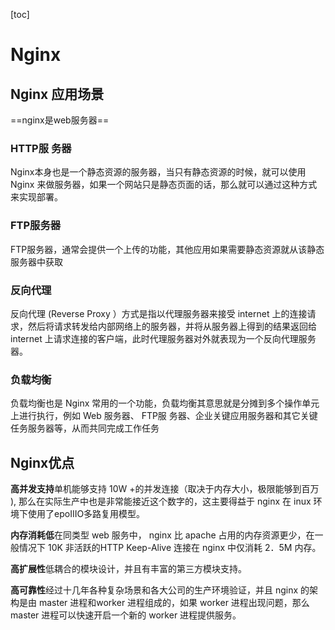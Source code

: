 [toc]

# Nginx

## Nginx 应用场景

==nginx是web服务器==

### **HTTP服 务器**

Nginx本身也是一个静态资源的服务器，当只有静态资源的时候，就可以使用 Nginx 来做服务器，如果一个网站只是静态页面的话，那么就可以通过这种方式来实现部署。

### **FTP服务器**

FTP服务器，通常会提供一个上传的功能，其他应用如果需要静态资源就从该静态服务器中获取

### **反向代理**

反向代理 (Reverse Proxy ）方式是指以代理服务器来接受 internet 上的连接请求，然后将请求转发给内部网络上的服务器，并将从服务器上得到的结果返回给 internet 上请求连接的客户端，此时代理服务器对外就表现为一个反向代理服务器。

### **负载均衡**

负载均衡也是 Nginx 常用的一个功能，负载均衡其意思就是分摊到多个操作单元上进行执行，例如 Web 服务器、 FTP服 务器、企业关键应用服务器和其它关键任务服务器等，从而共同完成工作任务

## Nginx优点

**高并发支持**单机能够支持 10W +的并发连接（取决于内存大小，极限能够到百万 ), 那么在实际生产中也是非常能接近这个数字的，这主要得益于 nginx 在 inux 环境下使用了epoIIIO多路复用模型。

**内存消耗低**在同类型 web 服务中， nginx 比 apache 占用的内存资源更少，在一般情况下 10K 非活跃的HTTP Keep-Alive 连接在 nginx 中仅消耗 2．5M 内存。

**高扩展性**低耦合的模块设计，并且有丰富的第三方模块支持。

**高可靠性**经过十几年各种复杂场景和各大公司的生产环境验证，并且 nginx 的架构是由 master 进程和worker 进程组成的，如果 worker 进程出现问题，那么 master 进程可以快速开启一个新的 worker 进程提供服务。

